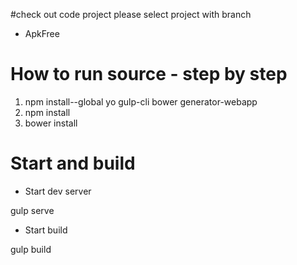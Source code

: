 #check out code project
please select project with branch

- ApkFree

# How to run source - step by step
1. npm install--global yo gulp-cli bower generator-webapp
2. npm install
3. bower install 

# Start and build
- Start dev server

gulp serve

- Start build 

gulp build
